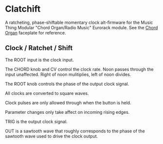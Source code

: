 # Clatchift

A ratcheting, phase-shiftable momentary clock alt-firmware for the Music Thing Modular "Chord Organ/Radio Music" Eurorack module. See the [Chord Organ](https://www.musicthing.co.uk/Chord-Organ/) faceplate for reference.

## Clock / Ratchet / Shift

The ROOT input is the clock input.

The CHORD knob and CV control the clock rate. Noon passes through the input unaffected. Right of noon mulitiplies, left of noon divides.

The ROOT knob controls the phase of the output clock signal.

All clocks are converted to square waves.

Clock pulses are only allowed through when the button is held.

Parameter changes only take affect on incoming rising edges.

TRIG is the output clock signal.

OUT is a sawtooth wave that roughly corresponds to the phase of the sawtooth wave used to drive the clock output.

